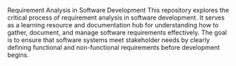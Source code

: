Requirement Analysis in Software Development
This repository explores the critical process of requirement analysis in software development. It serves as a learning resource and documentation hub for understanding how to gather, document, and manage software requirements effectively. The goal is to ensure that software systems meet stakeholder needs by clearly defining functional and non-functional requirements before development begins.